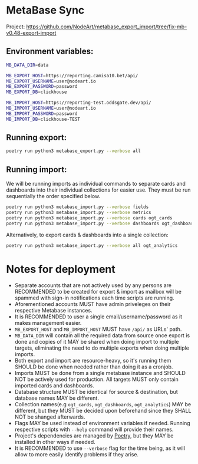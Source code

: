 # MetaBase Sync
Project: https://github.com/NodeArt/metabase_export_import/tree/fix-mb-v0.48-export-import

## Environment variables:
```sh
MB_DATA_DIR=data

MB_EXPORT_HOST=https://reporting.camisa10.bet/api/
MB_EXPORT_USERNAME=user@nodeart.io
MB_EXPORT_PASSWORD=password
MB_EXPORT_DB=clickhouse

MB_IMPORT_HOST=https://reporting-test.oddsgate.dev/api/
MB_IMPORT_USERNAME=user@nodeart.io
MB_IMPORT_PASSWORD=password
MB_IMPORT_DB=clickhouse-TEST
```

## Running export:
```sh
poetry run python3 metabase_export.py --verbose all
```

## Running import:
We will be running imports as individual commands to separate cards and
dashboards into their individual collections for easier use. They must be run
sequentially the order specified below.
```sh
poetry run python3 metabase_import.py --verbose fields
poetry run python3 metabase_import.py --verbose metrics
poetry run python3 metabase_import.py --verbose cards ogt_cards
poetry run python3 metabase_import.py --verbose dashboards ogt_dashboards
```

Alternatively, to export cards & dashboards into a single collection:
```sh
poetry run python3 metabase_import.py --verbose all ogt_analytics
```

# Notes for deployment

- Separate accounts that are not actively used by any persons are RECOMMENDED to
be created for export & import as mailbox will be spammed with sign-in
notifications each time scripts are running.
- Aforementioned accounts MUST have admin priveleges on their respective
Metabase instances.
- It is RECOMMENDED to user a single email/username/password as it makes
management easier.
- `MB_EXPORT_HOST` and `MB_IMPORT_HOST` MUST have `/api/` as URLs' path.
- `MB_DATA_DIR` will contain all the required data from source once export is
done and copies of it MAY be shared when doing import to multiple targets,
eliminating the need to do multiple exports when doing multiple imports.
- Both export and import are resource-heavy, so it's running them SHOULD be done
when needed rather than doing it as a cronjob.
- Imports MUST be done from a single metabase instance and SHOULD NOT be
actively used for production. All targets MUST only contain imported cards and
dashboards.
- Database structure MUST be identical for source & destination, but database
names MAY be different.
- Collection names(e.g `ogt_cards`, `ogt_dashboards`, `ogt_analytics`) MAY be
different, but they MUST be decided upon beforehand since they SHALL NOT be
shanged afterwards.
- Flags MAY be used instead of environment variables if needed. Running
respective scripts with `--help` command will provide their names.
- Project's dependencies are managed by [Poetry](https://python-poetry.org), but
they MAY be installed in other ways if needed.
- It is RECOMMENDED to use `--verbose` flag for the time being, as it will allow
to more easily identify problems if they arise.
